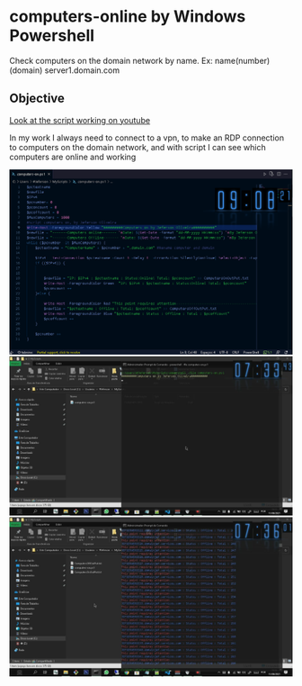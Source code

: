 # computers-online  by Windows Powershell

<p>Check computers on the domain network by name. Ex: name(number)(domain) server1.domain.com </p>
<div>
<h2>Objective</h2>
  <a href="https://www.youtube.com/watch?v=M5NMQYSCPAw">Look at the script working on youtube</a>
  
  <p>
In my work I always need to connect to a vpn, to make an RDP connection to computers on the domain network, and with script I can see which computers are online and working 
</p>
<a href="#">
  <img src="./src/img/Inicio.png" />
   <img src="./src/img/1-00173.jpg" />
   <img src="./src/img/1-00220.jpg" />
   
</a>

</div>

